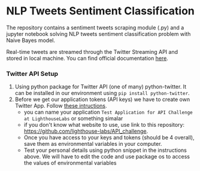 # NLP Tweets Sentiment Classification
The repository contains a sentiment tweets scraping module (.py) and a jupyter notebook solving NLP tweets sentiment classification problem with Naive Bayes model.

Real-time tweets are streamed through the Twitter Streaming API and stored in local machine. You can find official documentation [here](https://developer.twitter.com/en/docs/labs/filtered-stream/overview).

### Twitter API Setup
1. Using python package for Twitter API (one of many) python-twitter. It can be installed in our environment using `pip install python-twitter`.
2. Before we get our application tokens (API keys) we have to create own Twitter App. Follow [these intructions](https://python-twitter.readthedocs.io/en/latest/getting_started.html).
    - you can name your application `Test Application for API Challenge at LighthouseLabs` or something simalar
    - if you don't know what  website to use, use link to this repository: https://github.com/lighthouse-labs/API_challenge. 
    - Once you have access to your keys and tokens (should be 4 overall), save them as environmental variables in your computer.
    - Test your personal details using python snippet in the instructions above. We will have to edit the code and use package os to access the values of environmental variables



